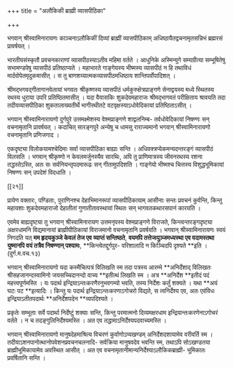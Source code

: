 +++
title = "अलौकिकी ब्राह्मी व्यासपीठिका"

+++

भगवान् श्रीस्वामिनारायणः काञ्चनाऽलौकिकीं दिव्यां ब्राह्मीं व्यासपीठिकाम् अधिष्ठायैतद्वचनामृतसन्निभं ब्रह्मरसं प्रावर्षयत् ।

भारतीयसंस्कृतौ प्रवचनकाराणां व्यासपीठस्याऽतीव महिमा वर्तते । आधुनिके अस्मिन्युगे सम्यग्रीत्या सम्भूषितेषु सभामण्डपेषु व्यासपीठं प्रतिष्ठाप्यते । महाभारते गाङ्गेयस्य भीष्मस्य व्यासपीठं न हि तथाविधं मार्दवोपेतमृदुकमासीत् । स तु बाणशय्यात्मकव्यासपीठमधिष्ठाय शान्तिपर्वोपादिशत् ।

श्रीमद्भगवद्गीतागानवेलायां भगवतः श्रीकृष्णस्य व्यासपीठं धर्मकुरुक्षेत्रप्राङ्गणे सेनाद्वयस्य मध्ये स्थितस्य रथस्य धुराया उपरि प्रतिष्ठितमासीत् । यदा वैयासकिः शुकदेवमहाराजः श्रीमद्भागवतं परीक्षिताय श्रावयति तदा तदीयव्यासपीठिका शुकतालाख्यतीर्थे भागीरथीतटे वटवृक्षस्याऽधोवेदिकायां प्रतिष्ठिताऽसीत् ।

भगवान् श्रीस्वामिनारायणो दुर्गपुरे उत्तमक्ष्मेशस्य वेश्मप्राङ्गणे शाद्वलनिम्ब- तर्वधोवेदिकायां निषण्णः सन् वचनामृतानि प्रावर्षयत् । कदाचित् सारङ्गपुरे अन्येषु च धामसु राराज्यमानो भगवान् श्रीस्वामिनारायणो वचनामृतानि प्रणिजगाद ।

एकदृष्ट्या विलोकयामश्चेदिमाः सर्वा व्यासपीठिका बाह्याः सन्ति । अधिवक्त्रप्येकमन्यदन्तरङ्गं व्यासपीठं विलसति । भगवान् श्रीकृष्णो न केवलमर्जुनस्यैव सारथिः, अपि तु प्राणिमात्रस्य जीवनरथस्य रशना तद्धस्तेऽस्ति, अतः सः सर्वनियन्तृपदमारूढः सन् गीतामुपदिशति । गाङ्गेयो भीष्मश्च चित्तस्य विशुद्धभूमिकायां निषण्णः सन् उपदेशं विदधाति ।

[[२१]]

प्रायेण वक्तारः, पण्डिताः, पुराणिनश्च देहाभिमानरूपां व्यासपीठिकायाम् आसीनाः सन्तः प्रवचनं कुर्वन्ति, किन्तु महायशाः शुकदेवमहाराजो देहातीतां गुणातीतावस्थायां स्थितः सन् भागवतकथारसपानं कारयति ।

एवमेव बाह्यदृष्ट्या तु भगवान् श्रीस्वामिनारायण उत्तमनृपस्य वेश्मप्राङ्गणे विराजते, किन्त्वन्तरङ्गदृष्ट्या अक्षरधामनि विद्यमानायां ब्राह्मीपीठिकायां विराजमानो वचनामृतानि प्रवर्षयति । भगवान् श्रीस्वामिनारायणः स्वयं निगदति यत् **मम हृदयकुञ्जे केवलं तेज एव व्याप्तं सन्तिष्ठते**,  **वयमपि तत्तेजःपुञ्जमध्यस्था एव वदामस्तथा युष्मानपि वयं तत्रैव निषण्णान् पश्यामः**,  **किन्त्वेतद्दुर्गपुर- परिशालादि न किञ्चिदपि दृश्यते **इति । (दुर्ग.म.वच.१३)

भगवान् श्रीस्वामिनारायणो यदा कस्मैचित्पत्रं विलिखति स्म तदा पत्रस्य आरम्भे **अनिर्देशाद् विलिखतः श्रीसहजानन्दस्वामिनो जयसच्चिदानन्दो वाच्य **इतीत्थं लिखति स्म । अत्र **अनिर्देश **इतीदं पदं महत्त्वपूर्णमस्ति । यः पदार्थ इन्द्रियाऽन्तःकरणैरनुभवगम्यो भवति, तस्य निर्देशः कर्तुं शक्यते । यथा **अयं घटः पट **इत्यादिः । किन्तु यः पदार्थ इन्द्रियाऽन्तःकरणाऽगोचरो विद्यते, स त्वनिर्देश्य एव, अतः एवंविधः इन्द्रियाऽतीतपदार्थः **अनिर्देशपदेन **व्यपदिश्यते ।

प्रकृतेः सम्भूताः सर्वे पदार्था निर्देष्टुं शक्याः सन्ति, किन्तु परमात्मनो दिव्यमक्षरधाम इन्द्रियान्तःकरणेनाऽगोचरं वर्तते । न च तदङ्गुलिनिर्देश्यमस्ति । अत एव तद्धामाऽनिर्देश्यपदवाच्यमस्ति ।

भगवान् श्रीस्वामिनारायणो मानुषदेहमाश्रित्य विचरणं कुर्वाणोऽप्यखण्डम् अनिर्देशदशायामेव वरीवर्ति स्म । तदीयाऽशनपानोत्थानोपवेशनप्रवचनचलनादि- सर्वक्रिया मानुषवदेव भवन्ति स्म, तथाऽपि सोऽखण्डतया ब्राह्मीभूमिकायामेव अवस्थित आसीत् । अत एव वचनामृतानीमान्यनिर्देश्याऽलौकिकब्राह्मी- भूमिकातः प्रवर्षितानि सन्ति ।
